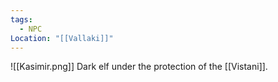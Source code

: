 ```yaml
---
tags:
  - NPC
Location: "[[Vallaki]]"
---
```

![[Kasimir.png]]
Dark elf under the protection of the [[Vistani]].